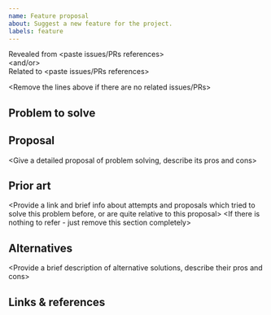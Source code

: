 ```yaml
---
name: Feature proposal
about: Suggest a new feature for the project.
labels: feature
---
```


Revealed from <paste issues/PRs references>  
<and/or>  
Related to <paste issues/PRs references>  

<Remove the lines above if there are no related issues/PRs>




## Problem to solve

<Describe the problem that feature is going to solve>




## Proposal

<Give a detailed proposal of problem solving, describe its pros and cons>




## Prior art

<Provide a link and brief info about attempts and proposals which tried to solve this problem before, or are quite relative to this proposal>
<If there is nothing to refer - just remove this section completely>




## Alternatives

<Provide a brief description of alternative solutions, describe their pros and cons>




## Links & references

<Provide links and references that are related to this proposal and problem>
<If there is nothing to refer - just remove this section completely>
